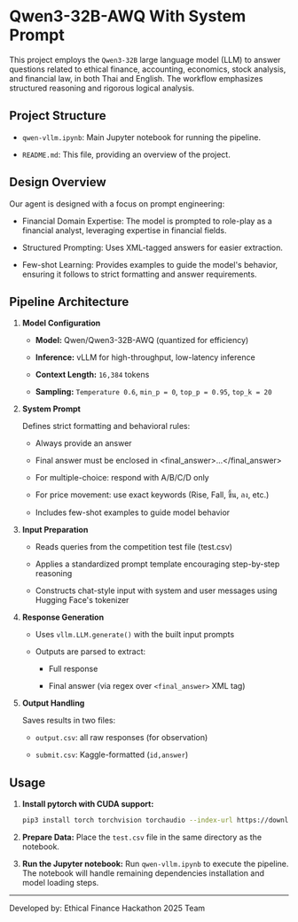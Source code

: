# Qwen3-32B-AWQ With System Prompt

This project employs the `Qwen3-32B` large language model (LLM) to answer questions related to ethical finance, accounting, economics, stock analysis, and financial law, in both Thai and English. The workflow emphasizes structured reasoning and rigorous logical analysis.

## Project Structure

- `qwen-vllm.ipynb`: Main Jupyter notebook for running the pipeline.

- `README.md`: This file, providing an overview of the project.

## Design Overview

Our agent is designed with a focus on prompt engineering:

- Financial Domain Expertise: The model is prompted to role-play as a financial analyst, leveraging expertise in financial fields.

- Structured Prompting: Uses XML-tagged answers for easier extraction.

- Few-shot Learning: Provides examples to guide the model's behavior, ensuring it follows to strict formatting and answer requirements.


## Pipeline Architecture

1. **Model Configuration**
    - **Model:** Qwen/Qwen3-32B-AWQ (quantized for efficiency)

    - **Inference:** vLLM for high-throughput, low-latency inference

    - **Context Length:** `16,384` tokens  

    - **Sampling:** `Temperature 0.6`, `min_p = 0`, `top_p = 0.95`, `top_k = 20`

2. **System Prompt** 

   Defines strict formatting and behavioral rules:

    - Always provide an answer

    - Final answer must be enclosed in <final_answer>...</final_answer>

    - For multiple-choice: respond with A/B/C/D only

    - For price movement: use exact keywords (Rise, Fall, ขึ้น, ลง, etc.)

    - Includes few-shot examples to guide model behavior

3. **Input Preparation**
    - Reads queries from the competition test file (test.csv)

    - Applies a standardized prompt template encouraging step-by-step reasoning

    - Constructs chat-style input with system and user messages using Hugging Face's tokenizer

4. **Response Generation**
    - Uses `vllm.LLM.generate()` with the built input prompts

    - Outputs are parsed to extract:

      - Full response

      - Final answer (via regex over `<final_answer>` XML tag)

5. **Output Handling**
   
   Saves results in two files:

    - `output.csv`: all raw responses (for observation)  

    - `submit.csv`: Kaggle-formatted (`id,answer`)

## Usage

1. **Install pytorch with CUDA support:**
   ```bash
   pip3 install torch torchvision torchaudio --index-url https://download.pytorch.org/whl/cu128
   ```

2. **Prepare Data:** Place the `test.csv` file in the same directory as the notebook.

3. **Run the Jupyter notebook:** Run `qwen-vllm.ipynb` to execute the pipeline. The notebook will handle remaining dependencies installation and model loading steps.

---

Developed by: Ethical Finance Hackathon 2025 Team
